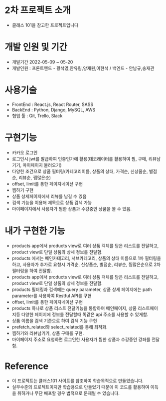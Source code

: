 # 2차 프로젝트 소개

- 클래스 101을 참고한 프로젝트입니다

# 개발 인원 및 기간

- 개발기간 2022-05-09 ~ 05-20
- 개발인원 : 프론트엔드 - 황석영,안유림,양재원,이현석 / 백엔드 - 안남규,송재관

# 사용기술

- FrontEnd : React.js, React Router, SASS
- BackEnd : Python, Django, MySQL, AWS
- 협업 툴 : Git, Trello, Slack

# 구현기능

- 카카오 로그인
- 로그인시 jwt를 발급하여 인증인가에 활용(데코레이터를 활용하여 찜, 구매, 리뷰남기기, 마이페이지 불러오기)
- 다양한 조건으로 상품 필터링(카테고리이름, 상품의 상태, 가격순, 신상품순, 별점순, 리뷰순, 찜많은순)
- offset, limit를 통한 페이지네이션 구현
- 찜하기 구현
- 상품 상세페이지에서 리뷰를 남길 수 있음
- 검색 기능을 이용해 제목으로 상품 검색 가능
- 마이페이지에서 사용자가 찜한 상품과 수강중인 상품을 볼 수 있음.

# 내가 구현한 기능

- products app에서 products view로 여러 상품 객체를 담은 리스트를 전달하고, product view로 단일 상품의 상세 정보를 전달함.
- products 에서는 메인카테고리, 서브카테고리, 상품의 상태 이름으로 1차 필터링을 하고, 사용자가 추가로 요청시 가격순, 신상품순, 별점순, 리뷰순, 찜많은순으로 2차 필터링을 하여 전달함.
- products app에서 products view로 여러 상품 객체를 담은 리스트를 전달하고, product view로 단일 상품의 상세 정보를 전달함.
- products 필터링과 검색에는 query parameter, 상품 상세 페이지에는 path parameter를 사용하여 Restful API를 구현
- offset, limit를 통한 페이지네이션 구현
- products 하나로 상품 리스트 전달기능을 통합하여 메인페이지, 상품 리스트페이지등 다양한 페이지에 정보를 전달할때 똑같은 api 주소를 사용할 수 있게함.
- 상품 이름을 검색 기준으로 하여 검색 기능 구현
- prefetch_related와 select_related를 통해 최적화.
- 찜하기와 리뷰남기기, 상품 구매를 구현.
- 마이페이지 주소로 요청하면 로그인한 사용자가 찜한 상품과 수강중인 강좌를 전달함.

# Reference

- 이 프로젝트는 클래스101 사이트를 참조하여 학습목적으로 만들었습니다.
- 실무수준의 프로젝트이지만 학습용으로 만들었기 때문에 이 코드를 활용하여 이득을 취하거나 무단 배포할 경우 법적으로 문제될 수 있습니다.

